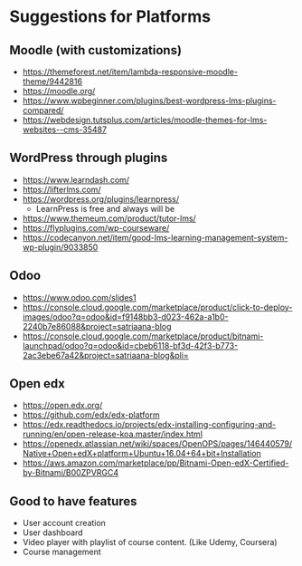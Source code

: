 # Suggestions for Platforms 

## Moodle (with customizations)

  - https://themeforest.net/item/lambda-responsive-moodle-theme/9442816
  - https://moodle.org/
  - https://www.wpbeginner.com/plugins/best-wordpress-lms-plugins-compared/
  - https://webdesign.tutsplus.com/articles/moodle-themes-for-lms-websites--cms-35487

## WordPress through plugins
  - https://www.learndash.com/
  - https://lifterlms.com/
  - https://wordpress.org/plugins/learnpress/
    - LearnPress is free and always will be
  - https://www.themeum.com/product/tutor-lms/
  - https://flyplugins.com/wp-courseware/
  - https://codecanyon.net/item/good-lms-learning-management-system-wp-plugin/9033850


## Odoo

  - https://www.odoo.com/slides1
  - https://console.cloud.google.com/marketplace/product/click-to-deploy-images/odoo?q=odoo&id=f9148bb3-d023-462a-a1b0-2240b7e86088&project=satriaana-blog
  - https://console.cloud.google.com/marketplace/product/bitnami-launchpad/odoo?q=odoo&id=cbeb6118-bf3d-42f3-b773-2ac3ebe67a42&project=satriaana-blog&pli=


## Open edx

  - https://open.edx.org/
  - https://github.com/edx/edx-platform
  - https://edx.readthedocs.io/projects/edx-installing-configuring-and-running/en/open-release-koa.master/index.html
  - https://openedx.atlassian.net/wiki/spaces/OpenOPS/pages/146440579/Native+Open+edX+platform+Ubuntu+16.04+64+bit+Installation
  - https://aws.amazon.com/marketplace/pp/Bitnami-Open-edX-Certified-by-Bitnami/B00ZPVRGC4



## Good to have features

- User account creation
- User dashboard
- Video player with playlist of course content. (Like Udemy, Coursera)
- Course management